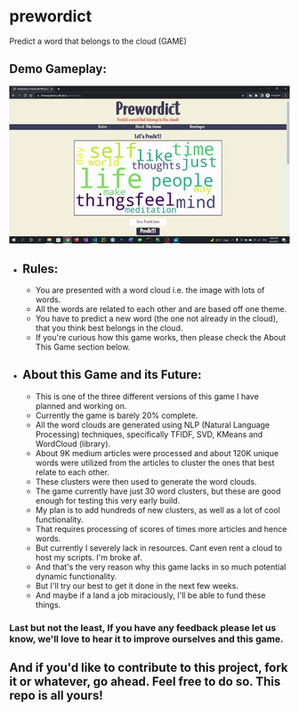 # prewordict
Predict a word that belongs to the cloud (GAME)

## Demo Gameplay:
![predowrict_demo](https://github.com/KhawajaAbaid/prewordict/blob/main/demo/prewordict-demo.gif?raw=true)

- ## Rules:
  - You are presented with a word cloud i.e. the image with lots of words.
  - All the words are related to each other and are based off one theme.
  - You have to predict a new word (the one not already in the cloud), that you think best belongs in the cloud.
  - If you're curious how this game works, then please check the About This Game section below.

- ## About this Game and its Future:
  - This is one of the three different versions of this game I have planned and working on.
  - Currently the game is barely 20% complete.
  - All the word clouds are generated using NLP (Natural Language Processing) techniques, specifically TFIDF, SVD, KMeans and WordCloud (library).
  - About 9K medium articles were processed and about 120K unique words were utilized from the articles to cluster the ones that best relate to each other.
  - These clusters were then used to generate the word clouds.
  - The game currently have just 30 word clusters, but these are good enough for testing this very early build.
  - My plan is to add hundreds of new clusters, as well as a lot of cool functionality.
  - That requires processing of scores of times more articles and hence words.
  - But currently I severely lack in resources. Cant even rent a cloud to host my scripts. I'm broke af.
  - And that's the very reason why this game lacks in so much potential dynamic functionality.
  - But I'll try our best to get it done in the next few weeks.
  - And maybe if a land a job miraciously, I'll be able to fund these things.

### Last but not the least, If you have any feedback please let us know, we'll love to hear it to improve ourselves and this game.

## And if you'd like to contribute to this project, fork it or whatever, go ahead. Feel free to do so. This repo is all yours!
